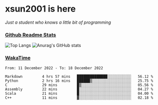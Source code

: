 # xsun2001 is here

*Just a student who knows a little bit of programming*

### [Github Readme Stats](https://github.com/anuraghazra/github-readme-stats)

![Top Langs](https://github-readme-stats.vercel.app/api/top-langs/?username=xsun2001&layout=compact&theme=radical) ![Anurag's GitHub stats](https://github-readme-stats.vercel.app/api?username=xsun2001&show_icons=true&theme=radical)

### [WakaTime](https://wakatime.com)

<!--START_SECTION:waka-->

```text
From: 11 December 2022 - To: 18 December 2022

Markdown         4 hrs 57 mins   ██████████████░░░░░░░░░░░   56.12 %
Python           2 hrs 16 mins   ██████▒░░░░░░░░░░░░░░░░░░   25.75 %
C                29 mins         █▒░░░░░░░░░░░░░░░░░░░░░░░   05.56 %
Assembly         22 mins         █░░░░░░░░░░░░░░░░░░░░░░░░   04.27 %
Scala            21 mins         █░░░░░░░░░░░░░░░░░░░░░░░░   04.00 %
C++              11 mins         ▓░░░░░░░░░░░░░░░░░░░░░░░░   02.18 %
```

<!--END_SECTION:waka-->
